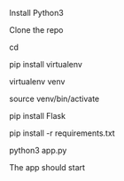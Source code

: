 Install Python3

Clone the repo

cd <repo location>

pip install virtualenv

virtualenv venv

source venv/bin/activate

pip install Flask

pip install -r requirements.txt

python3 app.py

The app should start
